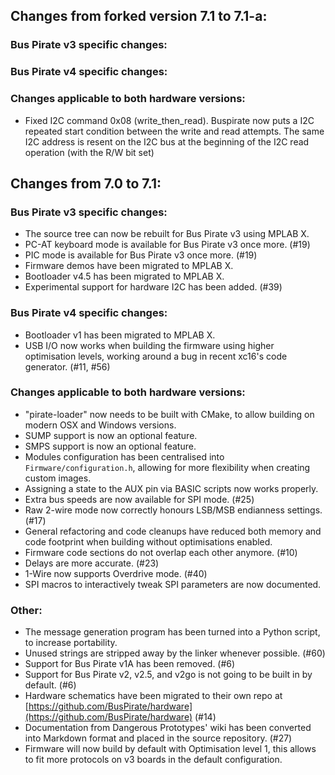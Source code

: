 ## Changes from forked version 7.1 to 7.1-a:

### Bus Pirate v3 specific changes:

### Bus Pirate v4 specific changes:

### Changes applicable to both hardware versions:
* Fixed I2C command 0x08 (write_then_read). Buspirate now puts a I2C repeated start condition between the write and read attempts. The same I2C address is resent on the I2C bus at the beginning of the I2C read operation (with the R/W bit set)

## Changes from 7.0 to 7.1:

### Bus Pirate v3 specific changes:

* The source tree can now be rebuilt for Bus Pirate v3 using MPLAB X.
* PC-AT keyboard mode is available for Bus Pirate v3 once more. (#19)
* PIC mode is available for Bus Pirate v3 once more. (#19)
* Firmware demos have been migrated to MPLAB X.
* Bootloader v4.5 has been migrated to MPLAB X.
* Experimental support for hardware I2C has been added. (#39)

### Bus Pirate v4 specific changes:

* Bootloader v1 has been migrated to MPLAB X.
* USB I/O now works when building the firmware using higher optimisation levels, working around a bug in recent xc16's code generator. (#11, #56)

### Changes applicable to both hardware versions:

* "pirate-loader" now needs to be built with CMake, to allow building on modern OSX and Windows versions.
* SUMP support is now an optional feature.
* SMPS support is now an optional feature.
* Modules configuration has been centralised into `Firmware/configuration.h`, allowing for more flexibility when creating custom images.
* Assigning a state to the AUX pin via BASIC scripts now works properly.
* Extra bus speeds are now available for SPI mode. (#25)
* Raw 2-wire mode now correctly honours LSB/MSB endianness settings. (#17)
* General refactoring and code cleanups have reduced both memory and code footprint when building without optimisations enabled.
* Firmware code sections do not overlap each other anymore. (#10)
* Delays are more accurate. (#23)
* 1-Wire now supports Overdrive mode. (#40)
* SPI macros to interactively tweak SPI parameters are now documented.

### Other:

* The message generation program has been turned into a Python script, to increase portability.
* Unused strings are stripped away by the linker whenever possible. (#60)
* Support for Bus Pirate v1A has been removed. (#6)
* Support for Bus Pirate v2, v2.5, and v2go is not going to be built in by default. (#6)
* Hardware schematics have been migrated to their own repo at [https://github.com/BusPirate/hardware](https://github.com/BusPirate/hardware) (#14)
* Documentation from Dangerous Prototypes' wiki has been converted into Markdown format and placed in the source repository. (#27)
* Firmware will now build by default with Optimisation level 1, this allows to fit more protocols on v3 boards in the default configuration.
